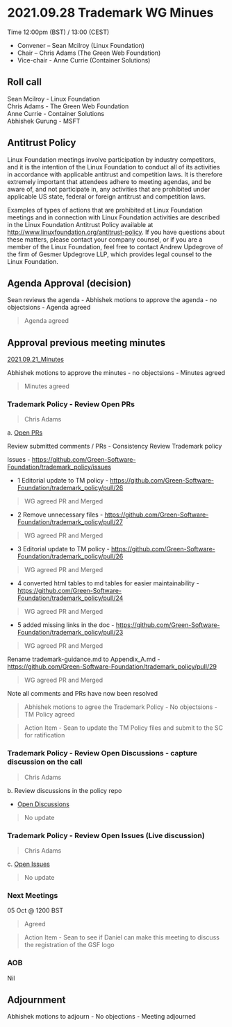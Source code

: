 # 2021.09.28 Trademark WG Minues

Time 12:00pm (BST) / 13:00 (CEST)

- Convener –  Sean Mcilroy (Linux Foundation)
- Chair – Chris Adams (The Green Web Foundation)
- Vice-chair - Anne Currie (Container Solutions)
  
## Roll call
Sean Mcilroy - Linux Foundation<br>
Chris Adams - The Green Web Foundation<br>
Anne Currie - Container Solutions<br>
Abhishek Gurung - MSFT<br>
  
## Antitrust Policy
Linux Foundation meetings involve participation by industry competitors, and it is the intention of the Linux Foundation to conduct all of its activities in accordance with applicable antitrust and competition laws. It is therefore extremely important that attendees adhere to meeting agendas, and be aware of, and not participate in, any activities that are prohibited under applicable US state, federal or foreign antitrust and competition laws.

Examples of types of actions that are prohibited at Linux Foundation meetings and in connection with Linux Foundation activities are described in the Linux Foundation Antitrust Policy available at http://www.linuxfoundation.org/antitrust-policy. If you have questions about these matters, please contact your company counsel, or if you are a member of the Linux Foundation, feel free to contact Andrew Updegrove of the firm of Gesmer Updegrove LLP, which provides legal counsel to the Linux Foundation.
  
## Agenda Approval (decision) 
Sean reviews the agenda - Abhishek motions to approve the agenda - no objectsions - Agenda agreed

> Agenda agreed

## Approval previous meeting minutes

[2021.09.21_Minutes](https://github.com/Green-Software-Foundation/trademark_wg/blob/main/Agenda_Minutes/2021.09.21_minutes.md)

Abhishek motions to approve the minutes - no objectsions - Minutes agreed

> Minutes agreed

### Trademark Policy - Review Open PRs 

> Chris Adams

a. [Open PRs](https://github.com/Green-Software-Foundation/trademark_policy/pulls)

Review submitted comments / PRs - Consistency Review Trademark policy

Issues - https://github.com/Green-Software-Foundation/trademark_policy/issues

- 1 Editorial update to TM policy - https://github.com/Green-Software-Foundation/trademark_policy/pull/26
> WG agreed PR and Merged

- 2 Remove unnecessary files - https://github.com/Green-Software-Foundation/trademark_policy/pull/27
> WG agreed PR and Merged

- 3 Editorial update to TM policy - https://github.com/Green-Software-Foundation/trademark_policy/pull/26
> WG agreed PR and Merged

- 4 converted html tables to md tables for easier maintainability - https://github.com/Green-Software-Foundation/trademark_policy/pull/24
> WG agreed PR and Merged

- 5 added missing links in the doc - https://github.com/Green-Software-Foundation/trademark_policy/pull/23
> WG agreed PR and Merged

Rename trademark-guidance.md to Appendix_A.md - https://github.com/Green-Software-Foundation/trademark_policy/pull/29
> WG agreed PR and Merged

Note all comments and PRs have now been resolved

> Abhishek motions to agree the Trademark Policy - No objectsions - TM Policy agreed

> Action Item - Sean to update the TM Policy files and submit to the SC for ratification

### Trademark Policy - Review Open Discussions - capture discussion on the call 

> Chris Adams

b. Review discussions in the policy repo
- [Open Discussions](https://github.com/Green-Software-Foundation/trademark_policy/discussions)

> No update
### Trademark Policy - Review Open Issues (Live discussion) 

> Chris Adams

c. [Open Issues](https://github.com/Green-Software-Foundation/trademark_policy/issues)
> No update

### Next Meetings
05 Oct @ 1200 BST

> Agreed

> Action Item - Sean to see if Daniel can make this meeting to discuss the registration of the GSF logo

### AOB
Nil

## Adjournment
Abhishek motions to adjourn - No objections - Meeting adjourned

